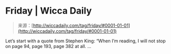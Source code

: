 <!--yml
category: 未分类
date: 2024-06-12 18:25:11
-->

# Friday | Wicca Daily

> 来源：[http://wiccadaily.com/tag/friday/#0001-01-01](http://wiccadaily.com/tag/friday/#0001-01-01)

Let’s start with a quote from Stephen King: “When I’m reading, I will not stop on page 94, page 193, page 382 at all. …